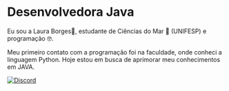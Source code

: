 # Desenvolvedora Java
Eu sou a Laura Borges👋, estudante de Ciências do Mar 🌊 (UNIFESP) e programação 🤓.

Meu primeiro contato com a programação foi na faculdade, onde conheci a linguagem Python. Hoje estou em busca de aprimorar meu conhecimentos em JAVA.

[![Discord](https://img.shields.io/badge/LinkedIn-0077B5?style=for-the-badge&logo=linkedin&logoColor=white)](https://www.linkedin.com/in/laura-b-2126a1136/)

<!--
**lauraborges/lauraborges** is a ✨ _special_ ✨ repository because its `README.md` (this file) appears on your GitHub profile.

Here are some ideas to get you started:

- 🔭 I’m currently working on ...
- 🌱 I’m currently learning ...
- 👯 I’m looking to collaborate on ...
- 🤔 I’m looking for help with ...
- 💬 Ask me about ...
- 📫 How to reach me: ...
- 😄 Pronouns: ...
- ⚡ Fun fact: ...
-->

